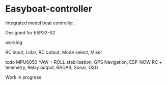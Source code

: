 # Easyboat-controller
Integrated model boat controller.

Designed for ESP32-S2

working

RC input, Lidar, RC output, Mode select, Mixer

todo
MPU6050 YAW + ROLL stabilisation, GPS Navigation, ESP-NOW RC + telemetry, Relay output, RADAR, Sonar, OSD


Work in progress
